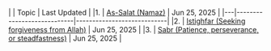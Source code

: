 |    | Topic                        | Last Updated |
|1. | [As-Salat (Namaz)](...)       | Jun 25, 2025 |
|---|----------------------------|----------------------------|
|2. | [Istighfar (Seeking forgiveness from Allah)](https://github.com/muarshad01/YouTube_Videos/blob/main/quran/Istighfar.md) | Jun 25, 2025 |
|3. | [Sabr (Patience, perseverance, or steadfastness)]()       | Jun 25, 2025 |
